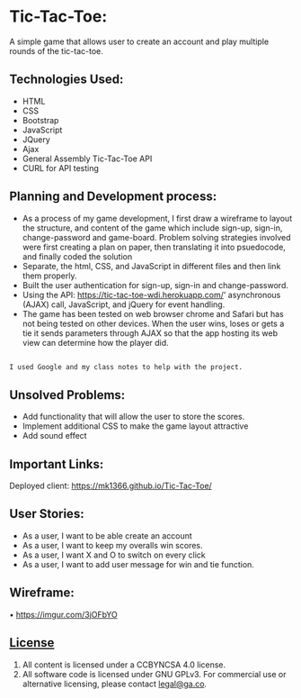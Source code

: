 
# Tic-Tac-Toe:

A simple game that allows user to create an account and play multiple rounds of the tic-tac-toe.

## Technologies Used:

- HTML
- CSS
- Bootstrap
- JavaScript
- JQuery
- Ajax
- General Assembly Tic-Tac-Toe API
- CURL for API testing

## Planning and Development process:

  - As a process of my game development, I first draw a wireframe to layout the structure, and content of the game which include sign-up, sign-in, change-password and game-board. Problem solving strategies involved were first creating a plan on paper, then translating it into psuedocode, and finally coded the solution
  - Separate, the html, CSS, and JavaScript in different files and then link them properly.
  - Built the user authentication for sign-up, sign-in and change-password.
  - Using the API: https://tic-tac-toe-wdi.herokuapp.com/' asynchronous (AJAX) call, JavaScript, and jQuery for event handling.
  - The game has been tested on web browser chrome and Safari but has not being tested on other devices. When the user wins, loses or gets a tie it sends parameters through AJAX so that the app hosting its web view can determine how the player did.

```md

I used Google and my class notes to help with the project.
```

## Unsolved Problems:
  - Add functionality that will allow the user to store the scores.
  - Implement additional CSS to make the game layout attractive
  - Add sound effect

## Important Links:

Deployed client:  https://mk1366.github.io/Tic-Tac-Toe/

## User Stories:

  - As a user, I want to be able create an account
  - As a user, I want to keep my overalls win scores.
  - As a user, I want X and O to switch on every click
  - As a user, I want to add user message for win and tie function.

## Wireframe:

  •	https://imgur.com/3jOFbYO


## [License](LICENSE)

1. All content is licensed under a CC­BY­NC­SA 4.0 license.
1. All software code is licensed under GNU GPLv3. For commercial use or
    alternative licensing, please contact legal@ga.co.
